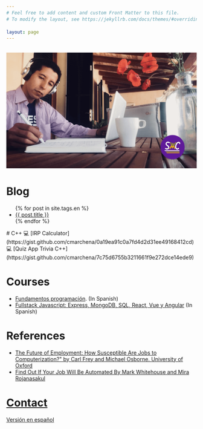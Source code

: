```yaml
---
# Feel free to add content and custom Front Matter to this file.
# To modify the layout, see https://jekyllrb.com/docs/themes/#overriding-theme-defaults

layout: page
---
```

[![law code man seated writing](./assets/img/swc.png)](./assets/img/swc.png)
---
# Blog
<ul>
  {% for post in site.tags.en %}
    <li>
      <a href="{{ post.url }}">{{ post.title }}</a>
    </li>
  {% endfor %}
</ul>
# C++
💻 [IRP Calculator](https://gist.github.com/cmarchena/0a19ea91c0a7fd4d2d31ee49168412cd)<br/>
💻 [Quiz App Trivia C++](https://gist.github.com/cmarchena/7c75d6755b3211661f9e272dce14ede9)

# Courses
* [Fundamentos programación](https://github.com/SprintWithCarlos/coding-classes/tree/master/modulos/coding-101). (In Spanish)
* [Fullstack Javascript: Express, MongoDB, SQL, React, Vue y Angular](https://github.com/SprintWithCarlos/coding-classes) (In Spanish)

# References  
* [The Future of Employment: How Susceptible Are Jobs to Computerization?" by Carl Frey and Michael Osborne. University of Oxford](https://www.oxfordmartin.ox.ac.uk/downloads/academic/The_Future_of_Employment.pdf)
* [Find Out If Your Job Will Be Automated
By Mark Whitehouse and Mira Rojanasakul](https://www.bloomberg.com/graphics/2017-job-risk/)  

# [Contact](/contact)

[Versión en español](./es/)
